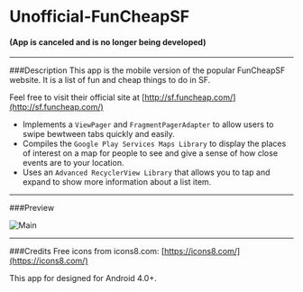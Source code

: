 # Unofficial-FunCheapSF
#### (App is canceled and is no longer being developed)
---
###Description
This app is the mobile version of the popular FunCheapSF website. It is a list of fun and cheap things to do in SF.

Feel free to visit their official site at [http://sf.funcheap.com/](http://sf.funcheap.com/)

<ul>
<li>Implements a <code>ViewPager</code> and <code>FragmentPagerAdapter</code> to allow users to swipe bewtween tabs quickly and easily.</li>
<li>Compiles the <code>Google Play Services Maps Library</code> to display the places of interest on a map for people to see and give a sense of how close events are to your location.</li>
<li>Uses an <code>Advanced RecyclerView Library</code> that allows you to tap and expand to show more information about a list item.</li>
</ul>

---
###Preview

![Main](http://i.imgur.com/GKECi3P.png)

---
###Credits
Free icons from icons8.com: [https://icons8.com/](https://icons8.com/)

This app for designed for Android 4.0+.
